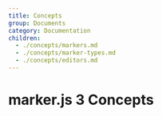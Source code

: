 ```yaml
---
title: Concepts
group: Documents
category: Documentation
children:
  - ./concepts/markers.md
  - ./concepts/marker-types.md
  - ./concepts/editors.md
---
```


# marker.js 3 Concepts
